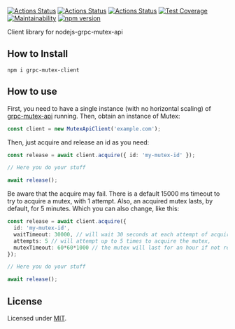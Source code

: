 [![Actions Status](https://github.com/Codibre/nodejs-grpc-mutex-client/workflows/build/badge.svg)](https://github.com/Codibre/nodejs-grpc-mutex-client/actions)
[![Actions Status](https://github.com/Codibre/nodejs-grpc-mutex-client/workflows/test/badge.svg)](https://github.com/Codibre/nodejs-grpc-mutex-client/actions)
[![Actions Status](https://github.com/Codibre/nodejs-grpc-mutex-client/workflows/lint/badge.svg)](https://github.com/Codibre/nodejs-grpc-mutex-client/actions)
[![Test Coverage](https://api.codeclimate.com/v1/badges/b5dfc3b4a37b4d23f5c1/test_coverage)](https://codeclimate.com/github/Codibre/nodejs-grpc-mutex-client/test_coverage)
[![Maintainability](https://api.codeclimate.com/v1/badges/b5dfc3b4a37b4d23f5c1/maintainability)](https://codeclimate.com/github/Codibre/nodejs-grpc-mutex-client/maintainability)
[![npm version](https://badge.fury.io/js/grpc-mutex-client.svg)](https://badge.fury.io/js/grpc-mutex-client)

Client library for nodejs-grpc-mutex-api

## How to Install

```
npm i grpc-mutex-client
```

## How to use

First, you need to have a single instance (with no horizontal scaling) of [grpc-mutex-api](https://hub.docker.com/repository/docker/codibre/nodejs-grpc-mutex-api/general) running. Then, obtain an instance of Mutex:

```ts
const client = new MutexApiClient('example.com');
```

Then, just acquire and release an id as you need:

```ts
const release = await client.acquire({ id: 'my-mutex-id' });

// Here you do your stuff

await release();
```

Be aware that the acquire may fail. There is a default 15000 ms timeout to try to acquire a mutex, with 1 attempt. Also, an acquired mutex lasts, by default, for 5 minutes. Which you can also change, like this:


```ts
const release = await client.acquire({
  id: 'my-mutex-id',
  waitTimeout: 30000, // will wait 30 seconds at each attempt of acquiring the mutex,
  attempts: 5 // will attempt up to 5 times to acquire the mutex,
  mutexTimeout: 60*60*1000 // the mutex will last for an hour if not released
});

// Here you do your stuff

await release();
```

## License

Licensed under [MIT](https://en.wikipedia.org/wiki/MIT_License).

